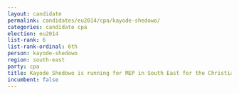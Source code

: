 ```yaml
---
layout: candidate
permalink: candidates/eu2014/cpa/kayode-shedowo/
categories: candidate cpa
election: eu2014
list-rank: 6
list-rank-ordinal: 6th
person: kayode-shedowo
region: south-east
party: cpa
title: Kayode Shedowo is running for MEP in South East for the Christian Peoples Alliance
incumbent: false
---
```

